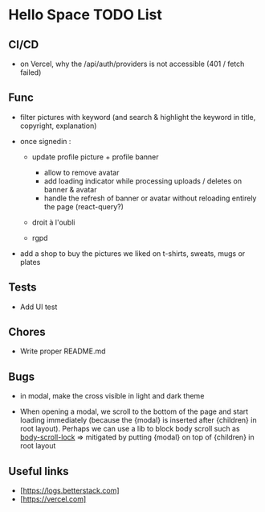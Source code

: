 # Hello Space TODO List

## CI/CD

- on Vercel, why the /api/auth/providers is not accessible (401 / fetch failed)

## Func

- filter pictures with keyword (and search & highlight the keyword in title, copyright, explanation)

- once signedin :

  - update profile picture + profile banner

    - allow to remove avatar
    - add loading indicator while processing uploads / deletes on banner & avatar
    - handle the refresh of banner or avatar without reloading entirely the page (react-query?)

  - droit à l'oubli
  - rgpd

- add a shop to buy the pictures we liked on t-shirts, sweats, mugs or plates

## Tests

- Add UI test

## Chores

- Write proper README.md

## Bugs

- in modal, make the cross visible in light and dark theme

- When opening a modal, we scroll to the bottom of the page and start loading immediately (because the {modal} is inserted after {children} in root layout). Perhaps we can use a lib to block body scroll such as [body-scroll-lock](https://www.npmjs.com/package/body-scroll-lock) => mitigated by putting {modal} on top of {children} in root layout

## Useful links

- [https://logs.betterstack.com]
- [https://vercel.com]
